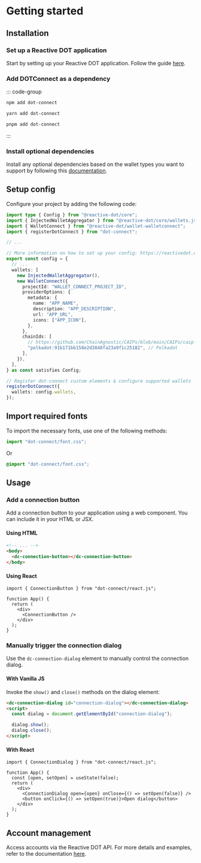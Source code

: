 # Getting started

## Installation

### Set up a Reactive DOT application

Start by setting up your Reactive DOT application. Follow the guide [here](https://reactivedot.dev/docs/getting-started/setup).

### Add DOTConnect as a dependency

::: code-group

```sh [npm]
npm add dot-connect
```

```sh [yarn]
yarn add dot-connect
```

```sh [pnpm]
pnpm add dot-connect
```

:::

### Install optional dependencies

Install any optional dependencies based on the wallet types you want to support by following this [documentation](https://reactivedot.dev/docs/getting-started/connect-wallets#install-optional-dependencies).

## Setup config

Configure your project by adding the following code:

```ts
import type { Config } from "@reactive-dot/core";
import { InjectedWalletAggregator } from "@reactive-dot/core/wallets.js";
import { WalletConnect } from "@reactive-dot/wallet-walletconnect";
import { registerDotConnect } from "dot-connect";

// ...

// More information on how to set up your config: https://reactivedot.dev/docs/getting-started/setup#create-config
export const config = {
  // ...
  wallets: [
    new InjectedWalletAggregator(),
    new WalletConnect({
      projectId: "WALLET_CONNECT_PROJECT_ID",
      providerOptions: {
        metadata: {
          name: "APP_NAME",
          description: "APP_DESCRIPTION",
          url: "APP_URL",
          icons: ["APP_ICON"],
        },
      },
      chainIds: [
        // https://github.com/ChainAgnostic/CAIPs/blob/main/CAIPs/caip-13.md
        "polkadot:91b171bb158e2d3848fa23a9f1c25182", // Polkadot
      ],
    }),
  ],
} as const satisfies Config;

// Register dot-connect custom elements & configure supported wallets
registerDotConnect({
  wallets: config.wallets,
});
```

## Import required fonts

To import the necessary fonts, use one of the following methods:

```ts
import "dot-connect/font.css";
```

Or

```css
@import "dot-connect/font.css";
```

## Usage

### Add a connection button

Add a connection button to your application using a web component. You can include it in your HTML or JSX.

#### Using HTML

```html
<!-- ... -->
<body>
  <dc-connection-button></dc-connection-button>
</body>
```

#### Using React

```tsx
import { ConnectionButton } from "dot-connect/react.js";

function App() {
  return (
    <div>
      <ConnectionButton />
    </div>
  );
}
```

### Manually trigger the connection dialog

Use the `dc-connection-dialog` element to manually control the connection dialog.

#### With Vanilla JS

Invoke the `show()` and `close()` methods on the dialog element:

```html
<dc-connection-dialog id="connection-dialog"></dc-connection-dialog>
<script>
  const dialog = document.getElementById("connection-dialog");

  dialog.show();
  dialog.close();
</script>
```

#### With React

```tsx
import { ConnectionDialog } from "dot-connect/react.js";

function App() {
  const [open, setOpen] = useState(false);
  return (
    <div>
      <ConnectionDialog open={open} onClose={() => setOpen(false)} />
      <button onClick={() => setOpen(true)}>Open dialog</button>
    </div>
  );
}
```

## Account management

Access accounts via the Reactive DOT API. For more details and examples, refer to the documentation [here](https://reactivedot.dev/docs/getting-started/connect-wallets#display-available-accounts).
